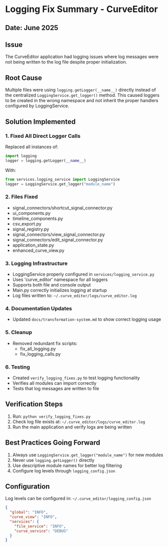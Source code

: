 # Logging Fix Summary - CurveEditor

## Date: June 2025

## Issue
The CurveEditor application had logging issues where log messages were not being written to the log file despite proper initialization.

## Root Cause
Multiple files were using `logging.getLogger(__name__)` directly instead of the centralized `LoggingService.get_logger()` method. This caused loggers to be created in the wrong namespace and not inherit the proper handlers configured by LoggingService.

## Solution Implemented

### 1. Fixed All Direct Logger Calls
Replaced all instances of:
```python
import logging
logger = logging.getLogger(__name__)
```

With:
```python
from services.logging_service import LoggingService
logger = LoggingService.get_logger("module_name")
```

### 2. Files Fixed
- signal_connectors/shortcut_signal_connector.py
- ui_components.py
- timeline_components.py
- csv_export.py
- signal_registry.py
- signal_connectors/view_signal_connector.py
- signal_connectors/edit_signal_connector.py
- application_state.py
- enhanced_curve_view.py

### 3. Logging Infrastructure
- LoggingService properly configured in `services/logging_service.py`
- Uses 'curve_editor' namespace for all loggers
- Supports both file and console output
- Main.py correctly initializes logging at startup
- Log files written to: `~/.curve_editor/logs/curve_editor.log`

### 4. Documentation Updates
- Updated `docs/transformation-system.md` to show correct logging usage

### 5. Cleanup
- Removed redundant fix scripts:
  - fix_all_logging.py
  - fix_logging_calls.py

### 6. Testing
- Created `verify_logging_fixes.py` to test logging functionality
- Verifies all modules can import correctly
- Tests that log messages are written to file

## Verification Steps
1. Run: `python verify_logging_fixes.py`
2. Check log file exists at: `~/.curve_editor/logs/curve_editor.log`
3. Run the main application and verify logs are being written

## Best Practices Going Forward
1. Always use `LoggingService.get_logger("module_name")` for new modules
2. Never use `logging.getLogger()` directly
3. Use descriptive module names for better log filtering
4. Configure log levels through `logging_config.json`

## Configuration
Log levels can be configured in: `~/.curve_editor/logging_config.json`
```json
{
  "global": "INFO",
  "curve_view": "INFO",
  "services": {
    "file_service": "INFO",
    "curve_service": "DEBUG"
  }
}
```
